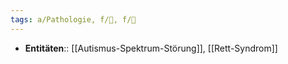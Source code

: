 ```yaml
---
tags: a/Pathologie, f/🦄, f/🧬
---
```

- **Entitäten**:: [[Autismus-Spektrum-Störung]], [[Rett-Syndrom]]